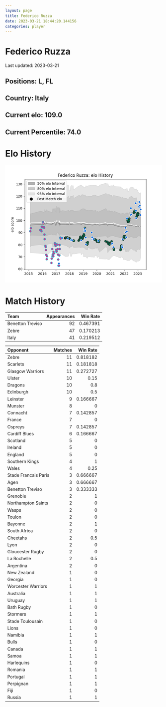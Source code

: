 ```yaml
---  
layout: page  
title: Federico Ruzza  
date: 2023-03-21 18:44:20.144156  
categories: player  
---
```

# Federico Ruzza


Last updated: 2023-03-21
## Positions: L, FL

## Country: Italy

## Current elo: 109.0

## Current Percentile: 74.0

# Elo History


![elo history](history_FedericoRuzza.png)
# Match History


| Team             |   Appearances |   Win Rate |
|:-----------------|--------------:|-----------:|
| Benetton Treviso |            92 |   0.467391 |
| Zebre            |            47 |   0.170213 |
| Italy            |            41 |   0.219512 |

| Opponent             |   Matches |   Win Rate |
|:---------------------|----------:|-----------:|
| Zebre                |        11 |   0.818182 |
| Scarlets             |        11 |   0.181818 |
| Glasgow Warriors     |        11 |   0.272727 |
| Ulster               |        10 |   0.15     |
| Dragons              |        10 |   0.8      |
| Edinburgh            |        10 |   0.5      |
| Leinster             |         9 |   0.166667 |
| Munster              |         8 |   0        |
| Connacht             |         7 |   0.142857 |
| France               |         7 |   0        |
| Ospreys              |         7 |   0.142857 |
| Cardiff Blues        |         6 |   0.166667 |
| Scotland             |         5 |   0        |
| Ireland              |         5 |   0        |
| England              |         5 |   0        |
| Southern Kings       |         4 |   1        |
| Wales                |         4 |   0.25     |
| Stade Francais Paris |         3 |   0.666667 |
| Agen                 |         3 |   0.666667 |
| Benetton Treviso     |         3 |   0.333333 |
| Grenoble             |         2 |   1        |
| Northampton Saints   |         2 |   0        |
| Wasps                |         2 |   0        |
| Toulon               |         2 |   0        |
| Bayonne              |         2 |   1        |
| South Africa         |         2 |   0        |
| Cheetahs             |         2 |   0.5      |
| Lyon                 |         2 |   0        |
| Gloucester Rugby     |         2 |   0        |
| La Rochelle          |         2 |   0.5      |
| Argentina            |         2 |   0        |
| New Zealand          |         1 |   0        |
| Georgia              |         1 |   0        |
| Worcester Warriors   |         1 |   1        |
| Australia            |         1 |   1        |
| Uruguay              |         1 |   1        |
| Bath Rugby           |         1 |   0        |
| Stormers             |         1 |   1        |
| Stade Toulousain     |         1 |   0        |
| Lions                |         1 |   0        |
| Namibia              |         1 |   1        |
| Bulls                |         1 |   0        |
| Canada               |         1 |   1        |
| Samoa                |         1 |   1        |
| Harlequins           |         1 |   0        |
| Romania              |         1 |   1        |
| Portugal             |         1 |   1        |
| Perpignan            |         1 |   1        |
| Fiji                 |         1 |   0        |
| Russia               |         1 |   1        |